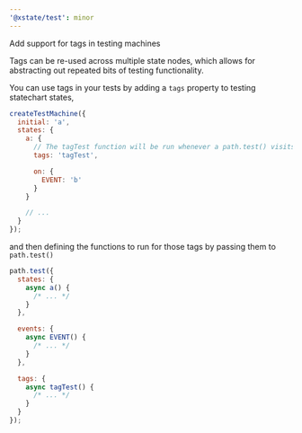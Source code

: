 ```yaml
---
'@xstate/test': minor
---
```


Add support for tags in testing machines

Tags can be re-used across multiple state nodes, which allows for abstracting out repeated bits of testing functionality.

You can use tags in your tests by adding a `tags` property to testing statechart states,

```js
createTestMachine({
  initial: 'a',
  states: {
    a: {
      // The tagTest function will be run whenever a path.test() visits this state
      tags: 'tagTest',

      on: {
        EVENT: 'b'
      }
    }

    // ...
  }
});
```

and then defining the functions to run for those tags by passing them to `path.test()`

```js
path.test({
  states: {
    async a() {
      /* ... */
    }
  },

  events: {
    async EVENT() {
      /* ... */
    }
  },

  tags: {
    async tagTest() {
      /* ... */
    }
  }
});
```
